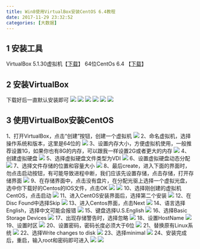 ```yaml
---
title: Win8使用VirtualBox安装CentOS 6.4教程
date: 2017-11-29 23:32:52
categories: [大数据]
---
```


## 1 安装工具

VirtualBox 5.1.30虚拟机【[下载](https://www.baidu.com/link?url=jFRD-NEnUMsEOz30yFZseExhrUQPHN70126rhx8W3_QOmC9IPW8q1ta4HoQ5maM2frsBrqV8C_60trqNb5_76IficaKdnf1Ou0LbxQb5_J3&wd=&eqid=fd987e310001c109000000055a1ec2d8)】
64位CentOs 6.4 【[下载](http://121.192.176.204/mirror.symnds.com/distributions/CentOS-vault/6.4/isos/x86_64/CentOS-6.4-x86_64-bin-DVD1.iso)】

## 2 安装VirtualBox

下载好后一直默认安装即可
![](http://p06qbh638.bkt.clouddn.com/20171129221055.jpg)
![](http://p06qbh638.bkt.clouddn.com/20171129221107.jpg)
![](http://p06qbh638.bkt.clouddn.com/20171129221128.jpg)
![](http://p06qbh638.bkt.clouddn.com/20171129221146.jpg)
![](http://p06qbh638.bkt.clouddn.com/20171129221156.jpg)
![](http://p06qbh638.bkt.clouddn.com/20171129221206.jpg)

## 3 使用VirtualBox安装CentOS

1、打开VirtualBox，点击“创建”按钮，创建一个虚拟机
![](http://p06qbh638.bkt.clouddn.com/%E5%88%9B%E5%BB%BA%E8%99%9A%E6%8B%9F%E7%A1%AC%E7%9B%9820171129221545.jpg)
2、命名虚拟机，选择操作系统和版本，这里是64位的
![](http://p06qbh638.bkt.clouddn.com/%E9%80%89%E6%8B%A9%E6%93%8D%E4%BD%9C%E7%B3%BB%E7%BB%9F20171129221416.jpg)
3、设置内存大小，方便虚拟机使用，一般推荐设置1G，如果你也有8G的内存，可以跟我一样设置2G或者更大的内存
![](http://p06qbh638.bkt.clouddn.com/%E8%AE%BE%E7%BD%AE%E5%86%85%E5%AD%98%E5%A4%A7%E5%B0%8F20171129221515.jpg)
4、创建虚拟硬盘
![](http://p06qbh638.bkt.clouddn.com/%E5%88%9B%E5%BB%BA%E8%99%9A%E6%8B%9F%E7%A1%AC%E7%9B%9820171129221545.jpg)
5、选择虚拟硬盘文件类型为VDI
![](http://p06qbh638.bkt.clouddn.com/%E5%88%9B%E5%BB%BA%E8%99%9A%E6%8B%9F%E7%A1%AC%E7%9B%98.jpg)
6、设置虚拟硬盘动态分配
![](http://p06qbh638.bkt.clouddn.com/%E8%99%9A%E6%8B%9F%E7%A1%AC%E7%9B%98%E5%8A%A8%E6%80%81%E5%88%86%E9%85%8D.jpg)
7、选择文件存储的位置和容量大小
![](http://p06qbh638.bkt.clouddn.com/%E6%96%87%E4%BB%B6%E4%BD%8D%E7%BD%AE%E5%92%8C%E5%A4%A7%E5%B0%8F.jpg)
8、最后create，进入下面的界面时，勿点击启动按钮，有可能导致进程中断，我们应该先设置存储，点击存储，打开存储界面
![](http://p06qbh638.bkt.clouddn.com/%E5%85%88%E8%AE%BE%E7%BD%AE%E5%AD%98%E5%82%A8.jpg)
9、在存储界面中，点击没有盘片，在分配光驱上选择一个虚拟光盘，选中你下载好的Centos的IOS文件，点击OK
![](http://p06qbh638.bkt.clouddn.com/%E5%AD%98%E5%82%A8%E8%AE%BE%E7%BD%AE.jpg)
![](http://p06qbh638.bkt.clouddn.com/%E9%80%89%E4%B8%ADIOS%E6%96%87%E4%BB%B6.jpg)
10、选择刚创建的虚拟机CentOS，点击启动
![](http://p06qbh638.bkt.clouddn.com/%E5%90%AF%E5%8A%A8Centos.jpg)
11、进入CentOS安装界面后，选择第二个安装
![](http://p06qbh638.bkt.clouddn.com/%E5%AE%89%E8%A3%852.jpg)
12、在Disc Found中选择Skip
![](http://p06qbh638.bkt.clouddn.com/%E9%80%89%E6%8B%A9Skip.jpg)
13、进入Centos界面，点击Next
![](http://p06qbh638.bkt.clouddn.com/%E7%82%B9%E5%87%BBNext.jpg)
14、语言选择English，选择中文可能会报错
![](http://p06qbh638.bkt.clouddn.com/%E9%80%89%E6%8B%A9%E8%AF%AD%E8%A8%80.jpg)
15、键盘选择U.S.English
![](http://p06qbh638.bkt.clouddn.com/%E9%80%89%E6%8B%A9%E9%94%AE%E7%9B%98.jpg)
16、选择Basic Storage Devices
![](http://p06qbh638.bkt.clouddn.com/%E9%80%89%E6%8B%A9Basic.jpg)
17、出现存储警告时，选择忽略
![](http://p06qbh638.bkt.clouddn.com/%E9%80%89%E6%8B%A9Yes.jpg)
18、设置HostName
![](http://p06qbh638.bkt.clouddn.com/%E8%AE%BE%E7%BD%AEhostname.jpg)
19、设置时区
![](http://p06qbh638.bkt.clouddn.com/%E8%AE%BE%E7%BD%AE%E6%97%B6%E5%8C%BA.jpg)
20、设置密码，密码长度必须大于6位
![](http://p06qbh638.bkt.clouddn.com/%E8%AE%BE%E7%BD%AE%E5%AF%86%E7%A0%81.jpg)
21、替换原有Linux系统
![](http://p06qbh638.bkt.clouddn.com/%E6%9B%BF%E6%8D%A2%E5%8E%9F%E6%9C%89%E7%B3%BB%E7%BB%9F.jpg)
22、选择Write changes to disk
![](http://p06qbh638.bkt.clouddn.com/writechanges.jpg)
23、选择minimal
![](http://p06qbh638.bkt.clouddn.com/%E9%80%89%E6%8B%A9minimal.jpg)
24、安装完成后，重启，输入root和密码即可进入
![](http://p06qbh638.bkt.clouddn.com/%E9%87%8D%E5%90%AFroot.jpg)
![](http://p06qbh638.bkt.clouddn.com/%E7%99%BB%E5%BD%95.jpg)

